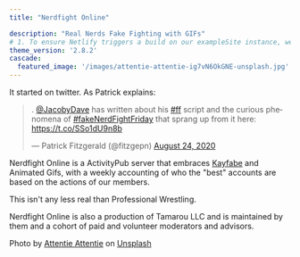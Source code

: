 ```yaml
---
title: "Nerdfight Online"

description: "Real Nerds Fake Fighting with GIFs"
# 1. To ensure Netlify triggers a build on our exampleSite instance, we need to change a file in the exampleSite directory.
theme_version: '2.8.2'
cascade:
  featured_image: '/images/attentie-attentie-ig7vN6OkGNE-unsplash.jpg'
---
```

It started on twitter. As Patrick explains:

<blockquote class="twitter-tweet" data-conversation="none"><p lang="en" dir="ltr">. <a href="https://twitter.com/JacobyDave?ref_src=twsrc%5Etfw">@JacobyDave</a> has written about his <a href="https://twitter.com/hashtag/ff?src=hash&amp;ref_src=twsrc%5Etfw">#ff</a> script and the curious phenomena of <a href="https://twitter.com/hashtag/fakeNerdFightFriday?src=hash&amp;ref_src=twsrc%5Etfw">#fakeNerdFightFriday</a> that sprang up from it here: <a href="https://t.co/SSo1dU9n8b">https://t.co/SSo1dU9n8b</a></p>&mdash; Patrick Fitzgerald (@fitzgepn) <a href="https://twitter.com/fitzgepn/status/1297712297595400192?ref_src=twsrc%5Etfw">August 24, 2020</a></blockquote> <script async src="https://platform.twitter.com/widgets.js" charset="utf-8"></script>

Nerdfight Online is a ActivityPub server that embraces
[Kayfabe](https://en.wikipedia.org/wiki/Kayfabe) and Animated Gifs, with a
weekly accounting of who the "best" accounts are based on the actions of our
members.

This isn't any less real than Professional Wrestling.

Nerdfight Online is also a production of Tamarou LLC and is maintained by them
and a cohort of paid and volunteer moderators and advisors.

Photo by [Attentie Attentie](https://unsplash.com/@attentieattentie?utm_source=unsplash&utm_medium=referral&utm_content=creditCopyText) on [Unsplash](https://unsplash.com/photos/ig7vN6OkGNE?utm_source=unsplash&utm_medium=referral&utm_content=creditCopyText)

